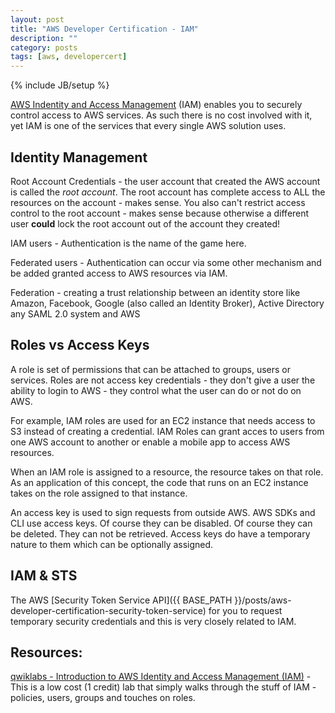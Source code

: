 ```yaml
---
layout: post
title: "AWS Developer Certification - IAM"
description: ""
category: posts
tags: [aws, developercert]
---
```

{% include JB/setup %}

[AWS Indentity and Access Management](https://aws.amazon.com/iam/) (IAM) enables you to securely control access to AWS services. As such there is no cost involved with it, yet IAM is one of the services that every single AWS solution uses.

## Identity Management
Root Account Credentials - the user account that created the AWS account is called the *root account*. The root account has complete access to ALL the resources on the account - makes sense. You also can't restrict access control to the root account - makes sense because otherwise a different user **could** lock the root account out of the account they created!

IAM users - Authentication is the name of the game here. 

Federated users - Authentication can occur via some other mechanism and be added granted access to AWS resources via IAM. 

Federation - creating a trust relationship between an identity store like Amazon, Facebook, Google (also called an Identity Broker), Active Directory any SAML 2.0 system and AWS

## Roles vs Access Keys
A role is set of permissions that can be attached to groups, users or services. Roles are not access key credentials - they don't give a user the ability to login to AWS - they control what the user can do or not do on AWS.

For example, IAM roles are used for an EC2 instance that needs access to S3 instead of creating a credential. IAM Roles can grant acces to users from one AWS account to another or enable a mobile app to access AWS resources.

When an IAM role is assigned to a resource, the resource takes on that role. As an application of this concept, the code that runs on an EC2 instance takes on the role assigned to that instance.

An access key is used to sign requests from outside AWS. AWS SDKs and CLI use access keys. Of course they can be disabled. Of course they can be deleted. They can not be retrieved. Access keys do have a temporary nature to them which can be optionally assigned.

## IAM &amp; STS
The AWS [Security Token Service API]({{ BASE_PATH }}/posts/aws-developer-certification-security-token-service) for you to request temporary security credentials and this is very closely related to IAM.



## Resources: 

[qwiklabs - Introduction to AWS Identity and Access Management (IAM)](https://qwiklabs.com/focuses/2885) - This is a low cost (1 credit) lab that simply walks through the stuff of IAM - policies, users, groups and touches on roles.